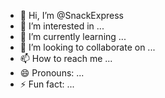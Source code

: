 - 👋 Hi, I’m @SnackExpress
- 👀 I’m interested in ...
- 🌱 I’m currently learning ...
- 💞️ I’m looking to collaborate on ...
- 📫 How to reach me ...
- 😄 Pronouns: ...
- ⚡ Fun fact: ...

<!---
SnackExpress/SnackExpress is a ✨ special ✨ repository because its `README.md` (this file) appears on your GitHub profile.
You can click the Preview link to take a look at your changes.
--->
